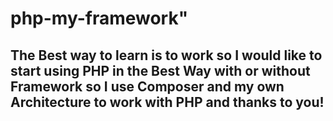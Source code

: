 # php-my-framework" 

## The Best way to learn is to work so I would like to start using PHP in the Best Way with or without Framework so I use Composer and my own Architecture to work with PHP and thanks to you!
